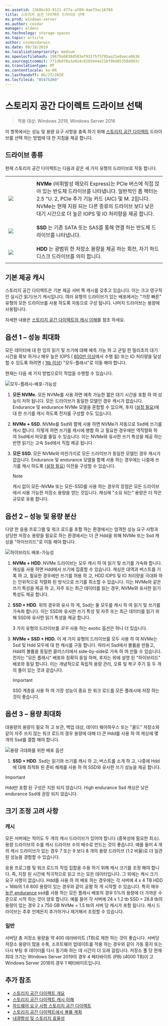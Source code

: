 ```yaml
---
ms.assetid: 1368bc83-9121-477a-af09-4ae73ac16789
title: 스토리지 공간 다이렉트 드라이브 선택
ms.prod: windows-server
ms.author: cosdar
manager: eldenc
ms.technology: storage-spaces
ms.topic: article
author: cosmosdarwin
ms.date: 09/19/2019
ms.localizationpriority: medium
ms.openlocfilehash: 19679a6838d583ef93175f5f95aa21e8aeca9b36
ms.sourcegitcommit: 771db070a3a924c8265944e21bf9bd85350dd93c
ms.translationtype: MT
ms.contentlocale: ko-KR
ms.lasthandoff: 06/27/2020
ms.locfileid: "85475260"
---
```

# <a name="choosing-drives-for-storage-spaces-direct"></a>스토리지 공간 다이렉트 드라이브 선택

>적용 대상: Windows 2019, Windows Server 2016

이 항목에서는 성능 및 용량 요구 사항을 충족 하기 위해 [스토리지 공간 다이렉트](storage-spaces-direct-overview.md) 드라이브를 선택 하는 방법에 대 한 지침을 제공 합니다.

## <a name="drive-types"></a>드라이브 종류

현재 스토리지 공간 다이렉트는 다음과 같은 세 가지 유형의 드라이브로 작동 합니다.

<table>
    <tr style="border: 0;">
        <td style="padding: 10px; border: 0; width:70px">
            <img src="media/understand-the-cache/NVMe-100px.png">
        </td>
        <td style="padding: 10px; border: 0;" valign="middle">
            <b>NVMe</b> (비휘발성 메모리 Express)는 PCIe 버스에 직접 앉아 있는 반도체 드라이브를 나타냅니다. 일반적인 폼 팩터는 2.5 "U. 2, PCIe 추가 기능 카드 (AIC) 및 M. 2입니다. NVMe는 현재 지원 되는 다른 종류의 드라이브 보다 낮은 대기 시간으로 더 높은 IOPS 및 IO 처리량을 제공 합니다.
        </td>
    </tr>
    <tr style="border: 0;">
        <td style="padding: 10px; border: 0; width:70px" >
            <img src="media/understand-the-cache/SSD-100px.png">
        </td>
        <td style="padding: 10px; border: 0;" valign="middle">
            <b>SSD</b> 는 기존 SATA 또는 SAS를 통해 연결 하는 반도체 드라이브를 나타냅니다.
        </td>
    </tr>
    <tr style="border: 0;">
        <td style="padding: 10px; border: 0; width:70px">
            <img src="media/understand-the-cache/HDD-100px.png">
        </td>
        <td style="padding: 10px; border: 0;" valign="middle">
            <b>HDD</b> 는 광범위 한 저장소 용량을 제공 하는 회전, 자기 하드 디스크 드라이브를 의미 합니다.
        </td>
    </tr>
</table>

## <a name="built-in-cache"></a>기본 제공 캐시

스토리지 공간 다이렉트은 기본 제공 서버 쪽 캐시를 갖추고 있습니다. 이는 크고 영구적인 실시간 읽기/쓰기 캐시입니다. 여러 유형의 드라이브가 있는 배포에서는 "가장 빠른" 유형의 모든 드라이브를 사용 하도록 자동으로 구성 됩니다. 나머지 드라이브는 용량에 사용됩니다.

자세한 내용은 [스토리지 공간 다이렉트의 캐시 이해](understand-the-cache.md)를 참조 하세요.

## <a name="option-1--maximizing-performance"></a>옵션 1 – 성능 최대화

모든 데이터에 대 한 임의 읽기 및 쓰기에 대해 예측 가능 하 고 균일 한 밀리초의 대기 시간을 확보 하거나 매우 높은 IOPS ( [600만 이상](https://www.youtube.com/watch?v=0LviCzsudGY&t=28m)에서 수행 됨) 또는 IO 처리량을 달성할 수 있도록 하려면 ( [1tb 이상](https://www.youtube.com/watch?v=-LK2ViRGbWs&t=16m50s)) "모두-플래시"로 이동 해야 합니다.

현재는 다음 세 가지 방법으로이 작업을 수행할 수 있습니다.

![모두-플래시-배포-가능성](media/choosing-drives-and-resiliency-types/All-Flash-Deployment-Possibilities.png)

1. **모든 NVMe.** 모든 NVMe를 사용 하면 예측 가능한 짧은 대기 시간을 포함 하 여 성능이 저하 됩니다. 모든 드라이브가 동일한 모델인 경우 캐시가 없습니다. Endurance 및 endurance NVMe 모델을 혼합할 수 있으며, 후자 ([설정 필요](understand-the-cache.md#manual-configuration))에 대 한 쓰기를 캐시 하도록 전자를 구성할 수도 있습니다.

2. **NVMe + SSD.** NVMe를 Ssd와 함께 사용 하면 NVMe가 자동으로 Ssd에 쓰기를 캐시 합니다. 이렇게 하면 쓰기를 캐시에 병합 하 고 필요한 경우에만 역직렬화 하 여 Ssd에서 마모를 줄일 수 있습니다. 이는 NVMe와 유사한 쓰기 특성을 제공 하는 반면 읽기는 고속 Ssd에서 직접 제공 됩니다.

3. **모든 SSD.** 모든 NVMe와 마찬가지로 모든 드라이브가 동일한 모델인 경우 캐시가 없습니다. Endurance 및 endurance 모델을 함께 사용 하는 경우에는 나중에 쓰기를 캐시 하도록 ([설정 필요](understand-the-cache.md#manual-configuration)) 이전을 구성할 수 있습니다.

   >[!NOTE]
   > 캐시 없이 모든-NVMe 또는 모든-SSD를 사용 하는 경우의 장점은 모든 드라이브에서 사용 가능한 저장소 용량을 얻는 것입니다. 캐싱에 "소요 되는" 용량은 더 작은 규모로 유용 합니다.

## <a name="option-2--balancing-performance-and-capacity"></a>옵션 2 – 성능 및 용량 분산

다양 한 응용 프로그램 및 워크 로드를 포함 하는 환경에서는 엄격한 성능 요구 사항과 상당한 저장소 용량을 필요로 하는 환경에서는 더 큰 Hdd을 위해 NVMe 또는 Ssd 캐싱을 "하이브리드"로 이동 해야 합니다.

![하이브리드 배포-가능성](media/choosing-drives-and-resiliency-types/Hybrid-Deployment-Possibilities.png)

1. **NVMe + HDD**. NVMe 드라이브는 모두 캐시 하 여 읽기 및 쓰기를 가속화 합니다. 캐싱을 사용 하면 Hdd에서 쓰기에 집중할 수 있습니다. 캐싱은 대역과 버스트를 기록 하 고, 필요한 경우에만 쓰기를 허용 하 고, HDD IOPS 및 IO 처리량을 극대화 하는 인위적으로 직렬화 된 방식으로 쓰기를 취소할 수 있습니다. 이는 NVMe와 같은 쓰기 특성을 제공 하 고, 자주 또는 최근 데이터를 읽는 경우, NVMe와 유사한 읽기 특성도 제공 합니다.

2. **SSD + HDD**. 위의 경우와 유사 하 게, Ssd는 둘 모두를 캐시 하 여 읽기 및 쓰기를 가속화 합니다. 이는 SSD와 유사한 쓰기 특성 및 자주 또는 최근 데이터를 읽기 위해 SSD와 유사한 읽기 특성을 제공 합니다.

    3 가지 유형의 드라이브를 *모두* 사용 하는 exotic 옵션은 하나 더 있습니다.

3. **NVMe + SSD + HDD.** 이 세 가지 유형의 드라이브를 모두 사용 하 여 NVMe는 Ssd 및 Hdd 모두에 대 한 캐시를 구동 합니다. 따라서 Ssd에서 볼륨을 만들고, Hdd의 볼륨을 동일한 클러스터에서 side-by-side로 가속 하 여 만들 수 있습니다. 전자는 "모든 플래시" 배포와 정확히 동일 하며, 후자는 위에 설명 된 "하이브리드" 배포와 동일 합니다. 이는 개념적으로 독립적 용량 관리, 오류 및 복구 주기 등 두 개의 풀이 있는 것과 같습니다.

   >[!IMPORTANT]
   > SSD 계층을 사용 하 여 가장 성능이 중요 한 워크 로드를 모든 플래시에 저장 하는 것이 좋습니다.

## <a name="option-3--maximizing-capacity"></a>옵션 3 – 용량 최대화

대용량의 용량이 필요 하 고 보관, 백업 대상, 데이터 웨어하우스 또는 "콜드" 저장소와 같이 자주 쓰지 않는 워크 로드의 경우 용량에 대해 더 큰 Hdd를 사용 하 여 캐싱에 몇 개의 Ssd를 결합 해야 합니다.

![용량 극대화를 위한 배포 옵션](media/choosing-drives-and-resiliency-types/maximizing-capacity.png)

1. **SSD + HDD**. Ssd는 읽기와 쓰기를 캐시 하 고, 버스트를 소개 하 고, 나중에 Hdd에 대해 최적화 된 준비 해제를 사용 하 여 SSD와 유사한 쓰기 성능을 제공 합니다.

>[!IMPORTANT]
>Hdd만 포함 된 구성은 지원 되지 않습니다. High endurance Ssd 캐싱은 낮은 endurance Ssd에 권장 되지 않습니다.

## <a name="sizing-considerations"></a>크기 조정 고려 사항

### <a name="cache"></a>캐시

모든 서버에는 적어도 두 개의 캐시 드라이브가 있어야 합니다 (중복성에 필요한 최소). 용량 드라이브의 수를 캐시 드라이브 수의 배수로 만드는 것이 좋습니다. 예를 들어 4 개의 캐시 드라이브가 있는 경우 7 또는 9 보다 8 개의 용량 드라이브 (1:2 비율)로 더 일관 된 성능을 경험할 수 있습니다.

응용 프로그램 및 워크 로드의 작업 집합을 수용 하기 위해 캐시 크기를 조정 해야 합니다. 즉, 지정 된 시간에 적극적으로 읽고 쓰는 모든 데이터입니다. 그 외에는 캐시 크기 요구 사항이 없습니다. Hdd를 사용 하 여 배포 하는 경우에는 각 서버에 4 x 4 TB HDD = 16tb의 1.6 800 용량이 있는 경우와 같이 공평 하 게 시작할 수 있습니다. 특히 매우 [높은 endurance](https://blogs.technet.microsoft.com/filecab/2017/08/11/understanding-dwpd-tbw/) ssd를 사용 하는 모든 플래시 배포의 경우 5%의 용량에 더 가까운 수준으로 시작 하는 것이 양호 합니다. 예를 들어 각 서버에 24 x 1.2 tb SSD = 28.8 tb의 용량이 있는 경우 2 x 750 GB NVMe = 1.5 tb의 서버 당 캐시가 포함 됩니다. 캐시 드라이브는 추후 언제든지 추가하거나 제거해서 조정할 수 있습니다.

### <a name="general"></a>일반

서버당 총 저장소 용량을 약 400 테라바이트 (TB)로 제한 하는 것이 좋습니다. 서버당 저장소 용량이 많을 수록, 소프트웨어 업데이트를 적용 하는 경우와 같이 가동 중지 또는 다시 부팅 후 데이터를 다시 동기화 하는 데 시간이 더 오래 걸립니다. 저장소 풀 당 현재 최대 크기는 Windows Server 2019의 경우 4 페타바이트 (PB) (4000 TB)이 고 Windows Server 2016의 경우 1 페타바이트입니다.

## <a name="additional-references"></a>추가 참조

- [스토리지 공간 다이렉트 개요](storage-spaces-direct-overview.md)
- [스토리지 공간 다이렉트 캐시 이해](understand-the-cache.md)
- [하드웨어 요구 사항 스토리지 공간 다이렉트](storage-spaces-direct-hardware-requirements.md)
- [스토리지 공간 다이렉트에서 볼륨 계획](plan-volumes.md)
- [내결함성 및 스토리지 효율성](storage-spaces-fault-tolerance.md)
